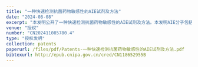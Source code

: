```yaml
---
title: "一种快速检测抗菌药物敏感性的AIE试剂及方法"
date: "2024-08-08"
excerpt: "本发明公开了一种快速检测抗菌药物敏感性的AIE试剂及方法。本发明AIE分子包括AIE‑1分子，优选的还包括AIE‑2分子，用于体外抗菌药物敏感性检测。所述AIE试剂的灵敏度高、荧光背景低且光稳定性好，可以直接将试剂加入药敏测试稀释液中，实时进行细菌生长的长时间监测，通过细菌生长曲线，快速得出药敏结果且满足MIC值测定的需求。本发明的快速检测抗菌药物敏感性的方法，能够在8h内获取药敏试验结果，且准确判断抗菌药物的MIC值，适用于不同的培养基，且检测设备的要求低，大大提高了体外抗菌药物敏感性试验的效率，能够为抗菌治疗快速提供解决方案。"
venue: "授权"
number: "CN202411085780.4"
type: "授权发明"
collection: patents
paperurl: /files/pdf/Patents-一种快速检测抗菌药物敏感性的AIE试剂及方法.pdf
bibtexurl: http://epub.cnipa.gov.cn/cred/CN118652955B
---
```



